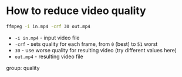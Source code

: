 # How to reduce video quality

```bash
ffmpeg -i in.mp4 -crf 30 out.mp4
```

- `-i in.mp4` - input video file
- `-crf` - sets quality for each frame, from `0` (best) to `51` worst
- `30` - use worse quality for resulting video (try different values here)
- `out.mp4` - resulting video file

group: quality


